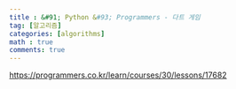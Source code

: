 ```yaml
---
title : &#91; Python &#93; Programmers - 다트 게임
tag: [알고리즘]
categories: [algorithms]
math : true
comments: true
---
```


https://programmers.co.kr/learn/courses/30/lessons/17682